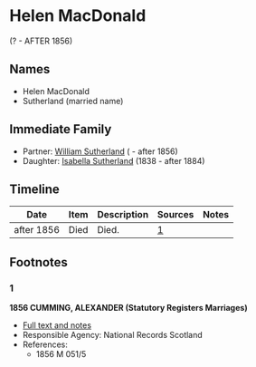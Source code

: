 ﻿---
layout: person
subject_key: i83660564
permalink: /people/i83660564
---

# Helen MacDonald
(? - AFTER 1856)

## Names

* Helen MacDonald
* Sutherland (married name)

## Immediate Family

* Partner: [William Sutherland](./@72992640@-william-sutherland-b-d1856.md) ( - after 1856)
* Daughter: [Isabella Sutherland](./@79967653@-isabella-sutherland-b1838-d1884.md) (1838 - after 1884)

## Timeline

Date | Item | Description | Sources | Notes
---|---|---|---|---
after 1856 | Died | Died. | [1](#1) | 

## Footnotes

### 1

**1856 CUMMING, ALEXANDER (Statutory Registers Marriages)**

* [Full text and notes](../sources/@68937264@-1856-cumming,-alexander-statutory-registers-marriages-.md)
* Responsible Agency: National Records Scotland
* References: 
  * 1856 M 051/5

